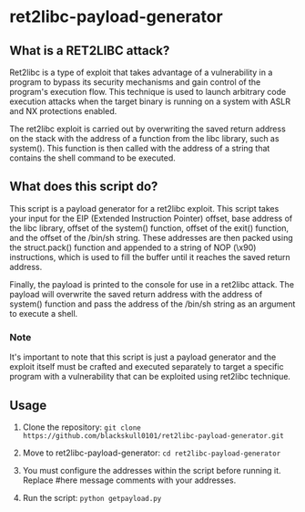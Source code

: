 # ret2libc-payload-generator

## What is a RET2LIBC attack?
Ret2libc is a type of exploit that takes advantage of a vulnerability in a program to bypass its security mechanisms and gain control of the program's execution flow. This technique is used to launch arbitrary code execution attacks when the target binary is running on a system with ASLR and NX protections enabled.

The ret2libc exploit is carried out by overwriting the saved return address on the stack with the address of a function from the libc library, such as system(). This function is then called with the address of a string that contains the shell command to be executed.

## What does this script do?
This script is a payload generator for a ret2libc exploit. This script takes your input for the EIP (Extended Instruction Pointer) offset, base address of the libc library, offset of the system() function, offset of the exit() function, and the offset of the /bin/sh string. These addresses are then packed using the struct.pack() function and appended to a string of NOP (\x90) instructions, which is used to fill the buffer until it reaches the saved return address.

Finally, the payload is printed to the console for use in a ret2libc attack. The payload will overwrite the saved return address with the address of system() function and pass the address of the /bin/sh string as an argument to execute a shell. 

### Note
It's important to note that this script is just a payload generator and the exploit itself must be crafted and executed separately to target a specific program with a vulnerability that can be exploited using ret2libc technique.


## Usage
1. Clone the repository:
```git clone https://github.com/blackskull0101/ret2libc-payload-generator.git```

3. Move to ret2libc-payload-generator:
```cd ret2libc-payload-generator```

5. You must configure the addresses within the script before running it. Replace #here message comments with your addresses.

7. Run the script:
```python getpayload.py```
